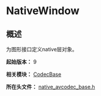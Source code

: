 # NativeWindow

## 概述

为图形接口定义native层对象。

**起始版本：** 9

**相关模块：** [CodecBase](capi-codecbase.md)

**所在头文件：** [native_avcodec_base.h](capi-native-avcodec-base-h.md)

